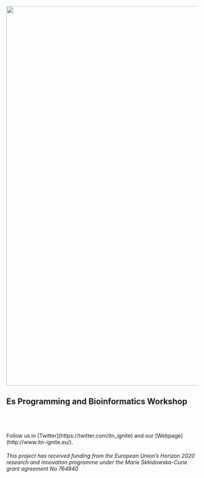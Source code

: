 <p align="center">
  <img src="https://i.imgur.com/nG4PtGQ.jpg" width="1000"/>
</p>

## Es Programming and Bioinformatics Workshop 

<br />
<br />
<br />
Follow us in [Twitter](https://twitter.com/itn_ignite) and our [Webpage](http://www.itn-ignite.eu/). 

###### This project has received funding from the European Union’s Horizon 2020 research and innovation programme under the Marie Skłodowska-Curie grant agreement No 764840
